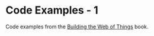 # Code Examples - 1
Code examples from the [Building the Web of Things](http://manning.com/guinard/?a_aid=wot&a_bid=16f48f14) book.
